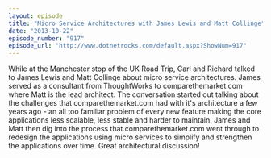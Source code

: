 ```yaml
---
layout: episode
title: "Micro Service Architectures with James Lewis and Matt Collinge"
date: "2013-10-22"
episode_number: "917"
episode_url: "http://www.dotnetrocks.com/default.aspx?ShowNum=917"
---
```


While at the Manchester stop of the UK Road Trip, Carl and Richard talked to James Lewis and Matt Collinge about micro service architectures. James served as a consultant from ThoughtWorks to comparethemarket.com where Matt is the lead architect. The conversation started out talking about the challenges that comparethemarket.com had with it's architecture a few years ago - an all too familiar problem of every new feature making the core applications less scalable, less stable and harder to maintain. James and Matt then dig into the process that comparethemarket.com went through to redesign the applications using micro services to simplify and strengthen the applications over time. Great architectural discussion!
